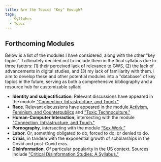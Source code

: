 ```yaml
---
title: Are the Topics "Key" Enough?
tags:
  - Syllabus
  - Topic
---
```


## Forthcoming Modules

Below is a list of the modules I have considered, along with the other "key topics". I ultimately decided not to include them in the final syllabus due to three factors: (1) their perceived lack of relevance to GWS, (2) the lack of advancements in digital studies, and (3) my lack of familiarity with them. I aim to develop these and other potential modules into a "database" of key topics in the future, serving as both a comprehensive bibliography and a resource hub for customizable syllabi.

- **Identity and subjectification**. Relevant discussions have appeared in the module ["Connection, Infrastructure, and Touch."](../framework/week4.md)
- **Race**. Relevant discussions have appeared in the module [Activism, Feminism, and Counterpubilcs](week9.md) and ["Toxic Technoculture."](week13.md)
- **Human-Computer Interaction**, intersecting with the module ["Connection, Infrastructure, and Touch."](../framework/week4.md)
- **Pornography**, intersecting with the module [“Sex Work.”](week12.md)
- **Labor**. Or, something obligated to do, forced to do, or denied to do.
- **Crisis**, in tandem with the exponential growth of scholarships in the Covid and post-Covid eras.
- **Disinformation**. Of particular popularity in the US context. Sources include ["Critical Disinformation Studies: A Syllabus."](../../../about/inspirations.md)
